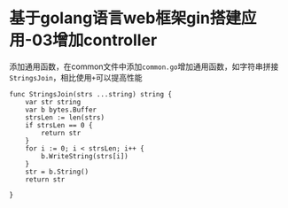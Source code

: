 # 基于golang语言web框架gin搭建应用-03增加controller

添加通用函数，在common文件中添加`common.go`增加通用函数，如字符串拼接`StringsJoin`，相比使用`+`可以提高性能

```
 func StringsJoin(strs ...string) string {
	var str string
	var b bytes.Buffer
	strsLen := len(strs)
	if strsLen == 0 {
		return str
	}
	for i := 0; i < strsLen; i++ {
		b.WriteString(strs[i])
	}
	str = b.String()
	return str

}
```



